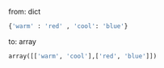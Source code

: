 from: dict
```python
{'warm' : 'red' , 'cool': 'blue'}
```

to: array
```python
array([['warm', 'cool'],['red', 'blue']])
```
